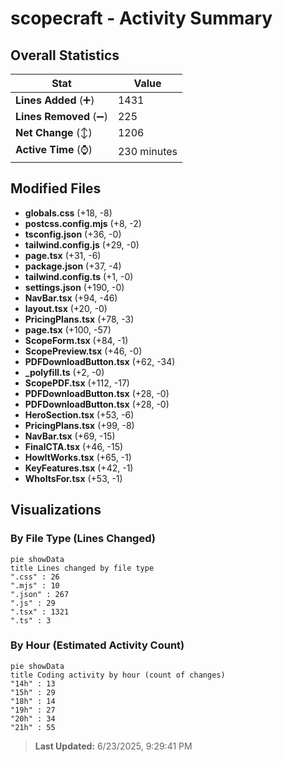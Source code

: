 # scopecraft - Activity Summary 

## Overall Statistics

| Stat                   | Value                                                             |
| ---------------------- | ----------------------------------------------------------------- |
| **Lines Added** (➕)   | 1431                                          |
| **Lines Removed** (➖) | 225                                        |
| **Net Change** (↕)    | 1206                |
| **Active Time** (⌚)   | 230 minutes |


## Modified Files
- **globals.css** (+18, -8)
- **postcss.config.mjs** (+8, -2)
- **tsconfig.json** (+36, -0)
- **tailwind.config.js** (+29, -0)
- **page.tsx** (+31, -6)
- **package.json** (+37, -4)
- **tailwind.config.ts** (+1, -0)
- **settings.json** (+190, -0)
- **NavBar.tsx** (+94, -46)
- **layout.tsx** (+20, -0)
- **PricingPlans.tsx** (+78, -3)
- **page.tsx** (+100, -57)
- **ScopeForm.tsx** (+84, -1)
- **ScopePreview.tsx** (+46, -0)
- **PDFDownloadButton.tsx** (+62, -34)
- **_polyfill.ts** (+2, -0)
- **ScopePDF.tsx** (+112, -17)
- **PDFDownloadButton.tsx** (+28, -0)
- **PDFDownloadButton.tsx** (+28, -0)
- **HeroSection.tsx** (+53, -6)
- **PricingPlans.tsx** (+99, -8)
- **NavBar.tsx** (+69, -15)
- **FinalCTA.tsx** (+46, -15)
- **HowItWorks.tsx** (+65, -1)
- **KeyFeatures.tsx** (+42, -1)
- **WhoItsFor.tsx** (+53, -1)

## Visualizations

### By File Type (Lines Changed)

```mermaid
pie showData
title Lines changed by file type
".css" : 26
".mjs" : 10
".json" : 267
".js" : 29
".tsx" : 1321
".ts" : 3
```

### By Hour (Estimated Activity Count)

```mermaid
pie showData
title Coding activity by hour (count of changes)
"14h" : 13
"15h" : 29
"18h" : 14
"19h" : 27
"20h" : 34
"21h" : 55
```


> **Last Updated:** 6/23/2025, 9:29:41 PM